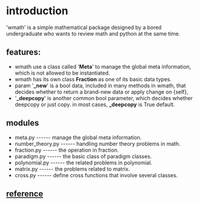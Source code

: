 # introduction
'wmath' is a simple mathematical package designed by a bored undergraduate who wants to review math and python at the same time.
## features:
- wmath use a class called '**Meta**' to manage the global meta information, which is not allowed to be instantiated. 
- wmath has its own class **Fraction** as one of its basic data types. 
- param '**_new**' is a bool data, included in many methods in wmath, that decides whether to return a brand-new data or apply change on {self}, 
- '**_deepcopy**' is another common bool parameter, which decides whether deepcopy or just copy. in most cases, **_deepcopy** is True default.   
## modules
- meta.py ------ manage the global meta information. 
- number_theory.py ------ handling number theory problems in math. 
- fraction.py ------ the operation in fraction. 
- paradigm.py ------ the basic class of paradigm classes. 
- polynomial.py ------ the related problems in polynomial. 
- matrix.py ------ the problems related to matrix. 
- cross.py ------ define cross functions that involve several classes.  
## [reference](./REFERENCE.md)